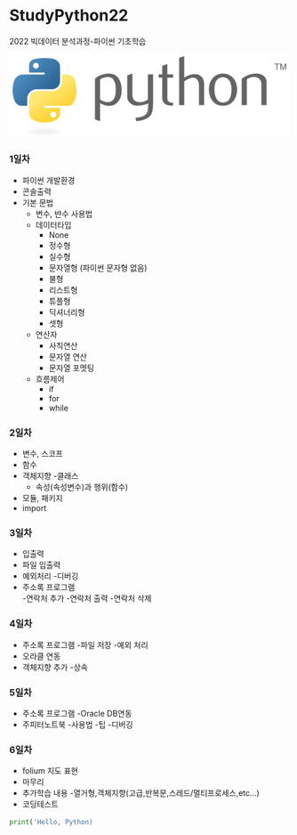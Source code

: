 # StudyPython22
2022 빅데이터 분석과정-파이썬 기초학습

![파이썬](./image/python.png)


### 1일차
- 파이썬 개발환경
- 콘솔출력
- 기본 문법
    - 변수, 뱐수 사용법
    - 데이터타입
        - None
        - 정수형
        - 실수형
        - 문자열형 (파이썬 문자형 없음)
        - 불형
        - 리스트형
        - 튜플형
        - 딕셔너리형
        - 셋형
    - 연산자
        - 사칙연산
        - 문자열 연산
        - 문자열 포멧팅
    - 흐름제어
        - if
        - for
        - while

### 2일차
- 변수, 스코프
- 함수
- 객체지향
    -클래스
    - 속성(속성변수)과 행위(함수)    
- 모듈, 패키지
- import

### 3일차
- 입출력
- 파일 입출력
- 예외처리
    -디버깅
- 주소록 프로그램   
    -연락처 추가
    -연락처 출력
    -연락처 삭제
### 4일차
- 주소록 프로그램
    -파일 저장
    -예외 처리
 - 오라클 연동
 - 객체지향 추가
    -상속

### 5일차
- 주소록 프로그램
    -Oracle DB연동
- 주피터노트북
    -사용법
    -팁
    -디버깅

### 6일차
- folium 지도 표현
- 마무리
- 추가학습 내용 
    -열거형,객체지향(고급,반복문,스레드/멀티프로세스,etc...)
- 코딩테스트   

```python
print('Hello, Python)
```